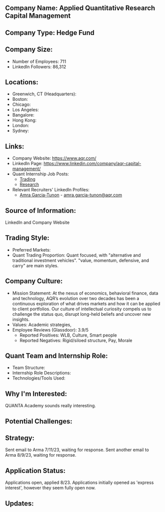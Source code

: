 ## Company Name: Applied Quantitative Research Capital Management

## Company Type: Hedge Fund

## Company Size:
- Number of Employees: 711
- LinkedIn Followers: 86,312

## Locations:
- Greenwich, CT (Headquarters): 
- Boston:
- Chicago:
- Los Angeles: 
- Bangalore: 
- Hong Kong: 
- London: 
- Sydney: 

## Links:
- Company Website: https://www.aqr.com/
- LinkedIn Page: https://www.linkedin.com/company/aqr-capital-management/
- Quant Internship Job Posts: 
  - [Trading](https://careers.aqr.com/jobs/university-open-positions/greenwich-ct/2024-trading-and-portfolio-finance-summer-analyst/5141007?gh_jid=5141007#/)
  - [Research](https://careers.aqr.com/jobs/university-open-positions/greenwich-ct/2024-research-summer-analyst/5004675?gh_jid=5004675#/)
- Relevant Recruiters' LinkedIn Profiles: 
  - [Amra Garcia-Tunon](https://www.linkedin.com/in/amra-garcia-tunon-3b956611/) - amra.garcia-tunon@aqr.com

## Source of Information:
LinkedIn and Company Website

## Trading Style:
- Preferred Markets: 
- Quant Trading Proportion: Quant focused, with "alternative and traditional investment vehicles". "value, momentum, defensive, and carry" are main styles.

## Company Culture:
- Mission Statement: At the nexus of economics, behavioral finance, data and technology, AQR’s evolution over two decades has been a continuous exploration of what drives markets and how it can be applied to client portfolios. Our culture of intellectual curiosity compels us to challenge the status quo, disrupt long-held beliefs and uncover new insights.
- Values: Academic strategies, 
- Employee Reviews (Glassdoor): 3.9/5
  - Reported Positives: WLB, Culture, Smart people
  - Reported Negatives: Rigid/siloed structure, Pay, Morale

## Quant Team and Internship Role:
- Team Structure: 
- Internship Role Descriptions: 
- Technologies/Tools Used: 

## Why I'm Interested:
QUANTA Academy sounds really interesting.

## Potential Challenges: 

## Strategy:
Sent email to Arma 7/11/23, waiting for response.
Sent another email to Arma 8/9/23, waiting for response.

## Application Status:
Applications open, applied 8/23. Applications initially opened as 'express interest', however they seem fully open now.

## Updates:
